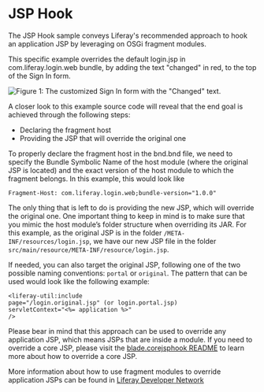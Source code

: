 # JSP Hook

The JSP Hook sample conveys Liferay's recommended approach to hook an
application JSP by leveraging on OSGi fragment modules.

This specific example overrides the default login.jsp in com.liferay.login.web
bundle, by adding the text "changed" in red, to the top of the Sign In form.

![Figure 1: The customized Sign In form with the "Changed" text.](https://github.com/codyhoag/liferay-docs/blob/blade-sample-images/develop/tutorials/blade-images/hook-jsp.png)

A closer look to this example source code will reveal that the end goal is
achieved through the following steps:

- Declaring the fragment host
- Providing the JSP that will override the original one

To properly declare the fragment host in the bnd.bnd file, we need to specify
the Bundle Symbolic Name of the host module (where the original JSP is located)
and the exact version of the host module to which the fragment belongs. In this
example, this would look like
	
	Fragment-Host: com.liferay.login.web;bundle-version="1.0.0"

The only thing that is left to do is providing the new JSP, which will override
the original one. One important thing to keep in mind is to make sure that you
mimic the host module’s folder structure when overriding its JAR. For this
example, as the original JSP is in the folder `/META-INF/resources/login.jsp`,
we have our new JSP file in the folder
`src/main/resource/META-INF/resource/login.jsp`.

If needed, you can also target the original JSP, following one of the two
possible naming conventions: `portal` or `original`. The pattern that can be
used would look like the following example:

	<liferay-util:include 
    page="/login.original.jsp" (or login.portal.jsp) 
    servletContext="<%= application %>" 
	/> 

Please bear in mind that this approach can be used to override any application
JSP, which means JSPs that are inside a module. If you need to override a core
JSP, please visit the
[blade.corejsphook README](https://github.com/liferay/liferay-blade-samples/blob/master/liferay-gradle/blade.corejsphook/README.markdown)
to learn more about how to override a core JSP.

More information about how to use fragment modules to override application JSPs
can be found in
[Liferay Developer Network](https://dev.liferay.com/develop/tutorials/-/knowledge_base/7-0/overriding-a-modules-jsps)